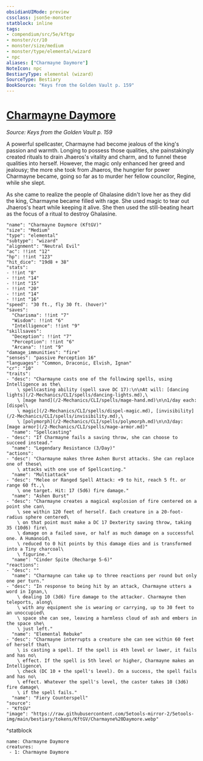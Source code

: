 ```yaml
---
obsidianUIMode: preview
cssclass: json5e-monster
statblock: inline
tags:
- compendium/src/5e/kftgv
- monster/cr/10
- monster/size/medium
- monster/type/elemental/wizard
- npc
aliases: ["Charmayne Daymore"]
NoteIcon: npc
BestiaryType: elemental (wizard)
SourceType: Bestiary
BookSource: "Keys from the Golden Vault p. 159"
---
```

# [Charmayne Daymore](2-Mechanics/CLI/bestiary/npc/charmayne-daymore-kftgv.md)
*Source: Keys from the Golden Vault p. 159*  

A powerful spellcaster, Charmayne had become jealous of the king's passion and warmth. Longing to possess those qualities, she painstakingly created rituals to drain Jhaeros's vitality and charm, and to funnel these qualities into herself. However, the magic only enhanced her greed and jealousy; the more she took from Jhaeros, the hungrier for power Charmayne became, going so far as to murder her fellow councilor, Regine, while she slept.

As she came to realize the people of Ghalasine didn't love her as they did the king, Charmayne became filled with rage. She used magic to tear out Jhaeros's heart while keeping it alive. She then used the still-beating heart as the focus of a ritual to destroy Ghalasine.

```statblock
"name": "Charmayne Daymore (KftGV)"
"size": "Medium"
"type": "elemental"
"subtype": "wizard"
"alignment": "Neutral Evil"
"ac": !!int "12"
"hp": !!int "123"
"hit_dice": "19d8 + 38"
"stats":
- !!int "8"
- !!int "14"
- !!int "15"
- !!int "20"
- !!int "14"
- !!int "16"
"speed": "30 ft., fly 30 ft. (hover)"
"saves":
  "Charisma": !!int "7"
  "Wisdom": !!int "6"
  "Intelligence": !!int "9"
"skillsaves":
  "Deception": !!int "7"
  "Perception": !!int "6"
  "Arcana": !!int "9"
"damage_immunities": "fire"
"senses": "passive Perception 16"
"languages": "Common, Draconic, Elvish, Ignan"
"cr": "10"
"traits":
- "desc": "Charmayne casts one of the following spells, using Intelligence as the\
    \ spellcasting ability (spell save DC 17):\n\nAt will: [dancing lights](/2-Mechanics/CLI/spells/dancing-lights.md),\
    \ [mage hand](/2-Mechanics/CLI/spells/mage-hand.md)\n\n1/day each: [dispel\
    \ magic](/2-Mechanics/CLI/spells/dispel-magic.md), [invisibility](/2-Mechanics/CLI/spells/invisibility.md),\
    \ [polymorph](/2-Mechanics/CLI/spells/polymorph.md)\n\n3/day: [mage armor](/2-Mechanics/CLI/spells/mage-armor.md)"
  "name": "Spellcasting"
- "desc": "If Charmayne fails a saving throw, she can choose to succeed instead."
  "name": "Legendary Resistance (3/Day)"
"actions":
- "desc": "Charmayne makes three Ashen Burst attacks. She can replace one of these\
    \ attacks with one use of Spellcasting."
  "name": "Multiattack"
- "desc": "Melee or Ranged Spell Attack: +9 to hit, reach 5 ft. or range 60 ft.,\
    \ one target. Hit: 17 (5d6) fire damage."
  "name": "Ashen Burst"
- "desc": "Charmayne creates a magical explosion of fire centered on a point she can\
    \ see within 120 feet of herself. Each creature in a 20-foot-radius sphere centered\
    \ on that point must make a DC 17 Dexterity saving throw, taking 35 (10d6) fire\
    \ damage on a failed save, or half as much damage on a successful one. A Humanoid\
    \ reduced to 0 hit points by this damage dies and is transformed into a Tiny charcoal\
    \ figurine."
  "name": "Cinder Spite (Recharge 5-6)"
"reactions":
- "desc": ""
  "name": "Charmayne can take up to three reactions per round but only one per turn."
- "desc": "In response to being hit by an attack, Charmayne utters a word in Ignan,\
    \ dealing 10 (3d6) fire damage to the attacker. Charmayne then teleports, along\
    \ with any equipment she is wearing or carrying, up to 30 feet to an unoccupied\
    \ space she can see, leaving a harmless cloud of ash and embers in the space she\
    \ just left."
  "name": "Elemental Rebuke"
- "desc": "Charmayne interrupts a creature she can see within 60 feet of herself that\
    \ is casting a spell. If the spell is 4th level or lower, it fails and has no\
    \ effect. If the spell is 5th level or higher, Charmayne makes an Intelligence\
    \ check (DC 10 + the spell's level). On a success, the spell fails and has no\
    \ effect. Whatever the spell's level, the caster takes 10 (3d6) fire damage\
    \ if the spell fails."
  "name": "Fiery Counterspell"
"source":
- "KftGV"
"image": "https://raw.githubusercontent.com/5etools-mirror-2/5etools-img/main/bestiary/tokens/KftGV/Charmayne%20Daymore.webp"
```
^statblock

```encounter-table
name: Charmayne Daymore
creatures:
 - 1: Charmayne Daymore
```